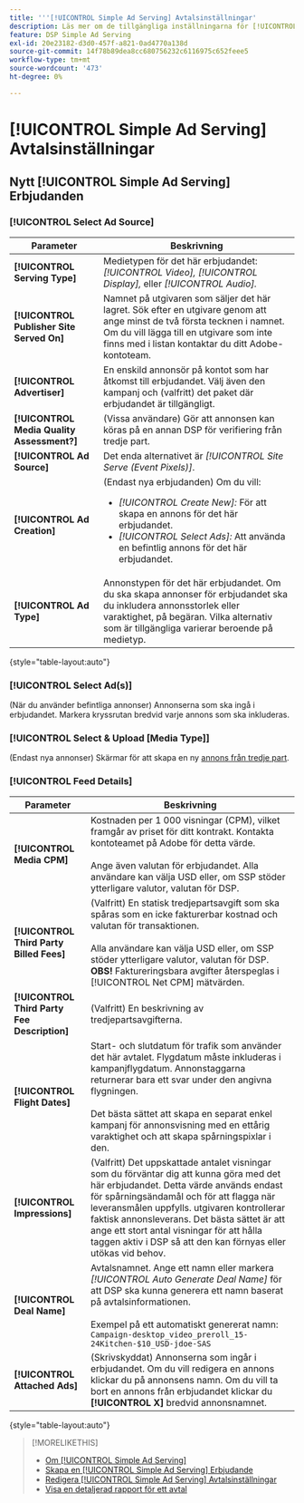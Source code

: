 ```yaml
---
title: '''[!UICONTROL Simple Ad Serving] Avtalsinställningar'
description: Läs mer om de tillgängliga inställningarna för [!UICONTROL Simple Ad Serving] erbjudanden.
feature: DSP Simple Ad Serving
exl-id: 20e23182-d3d0-457f-a821-0ad4770a138d
source-git-commit: 14f78b89dea8cc680756232c6116975c652feee5
workflow-type: tm+mt
source-wordcount: '473'
ht-degree: 0%

---
```


# [!UICONTROL Simple Ad Serving] Avtalsinställningar

## Nytt [!UICONTROL Simple Ad Serving] Erbjudanden

### [!UICONTROL Select Ad Source]

| Parameter | Beskrivning |
|-----------|-------------|
| **[!UICONTROL Serving Type]** | Medietypen för det här erbjudandet: *[!UICONTROL Video],* *[!UICONTROL Display],* eller *[!UICONTROL Audio].* |
| **[!UICONTROL Publisher Site Served On]** | Namnet på utgivaren som säljer det här lagret. Sök efter en utgivare genom att ange minst de två första tecknen i namnet. Om du vill lägga till en utgivare som inte finns med i listan kontaktar du ditt Adobe-kontoteam. |
| **[!UICONTROL Advertiser]** | En enskild annonsör på kontot som har åtkomst till erbjudandet. Välj även den kampanj och (valfritt) det paket där erbjudandet är tillgängligt. |
| **[!UICONTROL Media Quality Assessment?]** | (Vissa användare) Gör att annonsen kan köras på en annan DSP för verifiering från tredje part. <!-- Who can select this? It's disabled for me. Need to see if there are additional fields when this is enabled. --> |
| **[!UICONTROL Ad Source]** | Det enda alternativet är *[!UICONTROL Site Serve (Event Pixels)]*. |
| **[!UICONTROL Ad Creation]** | (Endast nya erbjudanden) Om du vill:<ul><li>*[!UICONTROL Create New]:* För att skapa en annons för det här erbjudandet.</li><li>*[!UICONTROL Select Ads]:* Att använda en befintlig annons för det här erbjudandet.</li></ul> |
| **[!UICONTROL Ad Type]** | Annonstypen för det här erbjudandet. Om du ska skapa annonser för erbjudandet ska du inkludera annonsstorlek eller varaktighet, på begäran. Vilka alternativ som är tillgängliga varierar beroende på medietyp. |

{style=&quot;table-layout:auto&quot;}

### [!UICONTROL Select Ad(s)]

(När du använder befintliga annonser) Annonserna som ska ingå i erbjudandet. Markera kryssrutan bredvid varje annons som ska inkluderas.

### [!UICONTROL Select & Upload [Media Type]]

(Endast nya annonser) Skärmar för att skapa en ny [annons från tredje part](/help/dsp/campaign-management/ads/ad-create-multiple.md).

### [!UICONTROL Feed Details]

| Parameter | Beskrivning |
|-----------|-------------|
| **[!UICONTROL Media CPM]** | Kostnaden per 1 000 visningar (CPM), vilket framgår av priset för ditt kontrakt. Kontakta kontoteamet på Adobe för detta värde. <br><br>Ange även valutan för erbjudandet. Alla användare kan välja USD eller, om SSP stöder ytterligare valutor, valutan för DSP. |
| **[!UICONTROL Third Party Billed Fees]** | (Valfritt) En statisk tredjepartsavgift som ska spåras som en icke fakturerbar kostnad och valutan för transaktionen.<br><br>Alla användare kan välja USD eller, om SSP stöder ytterligare valutor, valutan för DSP. **OBS!** Faktureringsbara avgifter återspeglas i [!UICONTROL Net CPM] mätvärden. |
| **[!UICONTROL Third Party Fee Description]** | (Valfritt) En beskrivning av tredjepartsavgifterna. |
| **[!UICONTROL Flight Dates]** | Start- och slutdatum för trafik som använder det här avtalet. Flygdatum måste inkluderas i kampanjflygdatum. Annonstaggarna returnerar bara ett svar under den angivna flygningen.<br><br> Det bästa sättet att skapa en separat enkel kampanj för annonsvisning med en ettårig varaktighet och att skapa spårningspixlar i den. |
| **[!UICONTROL Impressions]** | (Valfritt) Det uppskattade antalet visningar som du förväntar dig att kunna göra med det här erbjudandet. Detta värde används endast för spårningsändamål och för att flagga när leveransmålen uppfylls. utgivaren kontrollerar faktisk annonsleverans. Det bästa sättet är att ange ett stort antal visningar för att hålla taggen aktiv i DSP så att den kan förnyas eller utökas vid behov. |
| **[!UICONTROL Deal Name]** | Avtalsnamnet. Ange ett namn eller markera *[!UICONTROL Auto Generate Deal Name]* för att DSP ska kunna generera ett namn baserat på avtalsinformationen.<br><br>Exempel på ett automatiskt genererat namn: `Campaign-desktop_video_preroll_15-24Kitchen-$10_USD-jdoe-SAS` |
| **[!UICONTROL Attached Ads]** | (Skrivskyddat) Annonserna som ingår i erbjudandet. Om du vill redigera en annons klickar du på annonsens namn. Om du vill ta bort en annons från erbjudandet klickar du **[!UICONTROL X]** bredvid annonsnamnet. |

{style=&quot;table-layout:auto&quot;}

<!-- 
## Existing Simple Ad Serving Deals

Changes aren't applied retroactively.
-->

<!-- completely different settings layout, so need a separate section for them -->

<!-- From Abhinav: Editable fields are Name, Start & End date, Impressions & CPM. Changes are not applied retroactively.

But I see:

| Parameter | Description |
|-----------|-------------|

| **[!UICONTROL Are you using Deal ID?] | (Read-only) Whether the deal was set up as a [!UICONTROL Deal ID] (*[!DNL Yes]*)  or a [!UICONTROL Simple Ad Serving] deal (*[!DNL No]*). |
| **[!UICONTROL Inventory Type] | (Read-only) The inventory type for the deal. |
| **[!UICONTROL Feed Name] | The name of the [!UICONTROL Simple Ad Serving] deal. |
| **[!UICONTROL Publisher Ad Server] | (Read-only)  |
| **[!UICONTROL Publisher maximum ad length] | The maximum length of the ad, per the publisher. |
| **[!UICONTROL Publisher minimum ad length] | The minimum length of the ad, per the publisher. |
| **[!UICONTROL Fill Type] | (Read-only)  |
| **[!UICONTROL Contracted CPM] | This field is required if billing through TubeMogul, but enter your CPM in this field to track your actual spend. |
| **[!UICONTROL 3rd party technology CPM] | (Optional)  |
| **[!UICONTROL Planned Flight Dates] | The beginning and end dates for the deal flight. These dates don't control ad delivery but are used to track delivery pacing. **THIS IS CONTRARY TO WHAT THE NEW DEAL SETTINGS ABOVE, FROM ABHINAV, SAY**> |
| **[!UICONTROL Target Impressions] | (Optional) The estimated number of impressions you expect to run using this deal. This value is used for tracking purposes only and to flag when delivery goals are met; the publisher controls actual ad delivery. The best practice is to enter a high number of impressions to keep the tag active within DSP so it can be renewed or extended if needed. |
 -->

>[!MORELIKETHIS]
>
>* [Om [!UICONTROL Simple Ad Serving]](simple-deal-about.md)
>* [Skapa en [!UICONTROL Simple Ad Serving] Erbjudande](simple-deal-create.md)
>* [Redigera [!UICONTROL Simple Ad Serving] Avtalsinställningar](simple-deal-edit.md)
>* [Visa en detaljerad rapport för ett avtal](/help/dsp/inventory/deal-view-report.md)


<!-- add back when reimplemented:
>* [View Event-Tracking Pixels for a [!UICONTROL Simple Ad Serving] Deal](simple-deal-show-pixels.md)
-->
